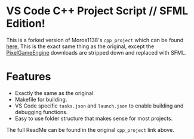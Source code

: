 # VS Code C++ Project Script // SFML Edition!

This is a forked version of Moros1138's ``cpp_project`` which can be found [here.](https://github.com/Moros1138/cpp_project)
This is the exact same thing as the original, except the [PixelGameEngine](https://github.com/OneLoneCoder/olcPixelGameEngine) downloads are stripped down and replaced with SFML.

# Features

* Exactly the same as the original.
* Makefile for building.
* VS Code specific ``tasks.json`` and ``launch.json`` to enable building and debugging functions.
* Easy to use folder structure that makes sense for most projects.

The full ReadMe can be found in the original ``cpp_project`` link above.
